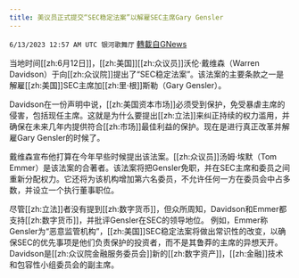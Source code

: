 ```yaml
---
title: 美议员正式提交“SEC稳定法案”以解雇SEC主席Gary Gensler
---
```

`6/13/2023 12:57 AM UTC 银河歌舞厅` [轉載自GNews](https://gnews.org/articles/1379019)

当地时间[[zh:6月12日]]，[[zh:美国]][[zh:众议员]]沃伦·戴维森（Warren Davidson）于向[[zh:众议院]]提出了“SEC稳定法案”。该法案的主要条款之一是解雇[[zh:美国]]SEC主席加[[zh:里·根]]斯勒（Gary Gensler）。

 Davidson在一份声明中说，[[zh:美国资本市场]]必须受到保护，免受暴虐主席的侵害，包括现任主席。这就是为什么要提出[[zh:立法]]来纠正持续的权力滥用，并确保在未来几年内提供符合[[zh:市场]]最佳利益的保护。现在是进行真正改革并解雇Gary Gensler的时候了。

戴维森宣布他打算在今年早些时候提出该法案。[[zh:众议员]]汤姆·埃默（Tom Emmer）是该法案的合著者。该法案将把Gensler免职，并在SEC主席和委员之间重新分配权力。它还将为该机构增加第六名委员，不允许任何一方在委员会中占多数，并设立一个执行董事职位。

尽管[[zh:立法]]者没有提到[[zh:数字货币]]，但众所周知，Davidson和Emmer都支持[[zh:数字货币]]，并批评Gensler在SEC的领导地位。 例如，Emmer称Gensler为“恶意监管机构”，[[zh:美国]]SEC稳定法案将做出常识性的改变，以确保SEC的优先事项是他们负责保护的投资者，而不是其鲁莽的主席的异想天开。Davidson是[[zh:众议院金融服务委员会]]新的[[zh:数字资产]]，[[zh:金融]]技术和包容性小组委员会的副主席。
